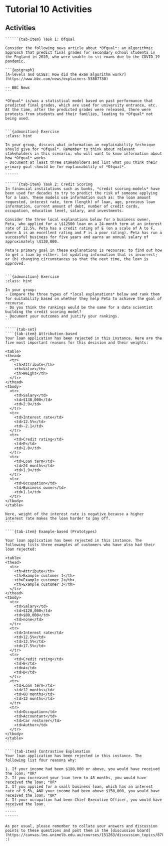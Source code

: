 # Tutorial 10 Activities

## Activities

```````{tab-set}
``````{tab-item} Task 1: Ofqual

Consider the following news article about *Ofqual*: an algorithmic approach that predict final grades for secondary school students in the England in 2020, who were unable to sit exams due to the COVID-19 pandemic.

```{epigraph}
[A-levels and GCSEs: How did the exam algorithm work?](https://www.bbc.com/news/explainers-53807730)

-- BBC News
```

*Ofqual* is/was a statistical model based on past performance that predicted final grades, which are used for university entrance, etc. At the time, after the predicted grades were released, there were protests from students and their families, leading to *Ofqual* not being used.


```{admonition} Exercise
:class: hint

In your group, discuss what information an explainability technique should give for *Ofqual*. Remember to think about relevant stakeholders in this scenario: who will want to know information about how *Ofqual* works. 
- Document at least three stakeholders and list what you think their primary goal should be for explainability of *Ofqual*. 
```
``````

``````{tab-item} Task 2: Credit Scoring
In financial institutions such as banks, *credit scoring models* have been used for decades to try to predict the risk of someone applying for a loan. These models use information such as: the loan amount requested, interest rate, term (length) of loan, age, previous loan information, current amount of debt, number of credit cards, occupation, education level, salary, and investments. 

Consider the three local explanations below for a business owner, Peta, who applied for a \$12500 loan on a 24-month term at an interest rate of 12.5%. Peta has a credit rating of E (on a scale of A to F, where A is an excellent rating and F is a poor rating). Peta has run a successful business for five years and earns an annual salary of approximately \$130,000.

Peta's primary goal in these explanations is recourse: to find out how to get a loan by either: (a) updating information that is incorrect; or (b) changing circumstances so that the next time, the loan is approved.


```{admonition} Exercise
:class: hint

In your group:
- Compare the three types of *local explanations* below and rank them for suitability based on whether they help Peta to achieve the goal of recourse. 
- Do you think the rankings would be the same for a data scientist building the credit scoring model? 
- Document your outcomes and justify your rankings. 
```

`````{tab-set}
````{tab-item} Attribution-based
Your loan application has been rejected in this instance. Here are the five most important reasons for this decision and their weights:

<table>
<thead>
  <tr>
    <th>Attribute</th>
    <th>Value</th>
    <th>Weight</th>
  </tr>
</thead>
<tbody>
  <tr>
    <td>Salary</td>
    <td>$130,000</td>
    <td>2.9</td>
  </tr>
  <tr>
    <td>Interest rate</td>
    <td>12.5%</td>
    <td>-2.1</td>
  </tr>
  <tr>
    <td>Credit rating</td>
    <td>E</td>
    <td>2.0</td>
  </tr>
  <tr>
    <td>Loan term</td>
    <td>24 months</td>
    <td>1.9</td>
  </tr>
  <tr>
    <td>Occupation</td>
    <td>Business owner</td>
    <td>1.1</td>
  </tr>
</tbody>
</table>

Here, weight of the interest rate is negative because a higher interest rate makes the loan harder to pay off.
````

````{tab-item} Example-based (Prototypes)

Your loan application has been rejected in this instance. The following lists three examples of customers who have also had their loan rejected:

<table>
<thead>
  <tr>
    <th>Attribute</th>
    <th>Example customer 1</th>
    <th>Example customer 2</th>
    <th>Example customer 3</th>
  </tr>
</thead>
<tbody>
  <tr>
    <td>Salary</td>
    <td>$120,000</td>
    <td>$80,000</td>
    <td>none</td>
  </tr>
  <tr>
    <td>Interest rate</td>
    <td>12.5%</td>
    <td>12.5%</td>
    <td>17.5%</td>
  </tr>
  <tr>
    <td>Credit rating</td>
    <td>E</td>
    <td>A</td>
    <td>D</td>
  </tr>
  <tr>
    <td>Loan term</td>
    <td>12 months</td>
    <td>60 months</td>
    <td>12 months</td>
  </tr>
  <tr>
    <td>Occupation</td>
    <td>Accountant</td>
    <td>Car restorer</td>
    <td>Author</td>
  </tr>
</tbody>
</table>
````

````{tab-item} Contrastive Explanation
Your loan application has been rejected in this instance. The following list four reasons why:

1. If your income had been $180,000 or above, you would have received the loan; *OR*
2. If you increased your loan term to 48 months, you would have received the loan; *OR*
3. If you applied for a small business loan, which has an interest rate of 9.5%, AND your income had been above $150,000, you would have received the loan; *OR*
4. If your occupation had been Chief Executive Officer, you would have received the loan.
````
`````
``````
```````

```{note}
As per usual, please remember to collate your answers and discussion points to these questions and post them in the [discussion board](https://canvas.lms.unimelb.edu.au/courses/151263/discussion_topics/870513)! :)
```

